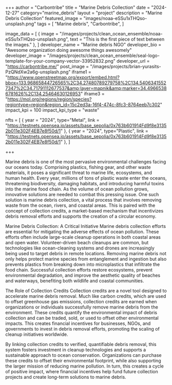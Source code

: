 +++
author = "Carbontribe"
title = "Marine Debris Collection"
date = "2024-12-27"
category="marine_debris"
layout = "project"
description = "Marine Debris Collection"
featured_image = "images/noaa-eSSu1xTHQso-unsplash.png"
tags = [
    "Marine debris",
    "Carbontribe",
]

image_data = [
  { image = "/images/projects/clean_ocean_ensemble/noaa-eSSu1xTHQso-unsplash.png", text = "This is the first piece of text between the images." },
]
developer_name = "Marine debris NGO"
developer_bio = "Awesome organization doing awesome things awesomely"
developer_image = "/images/projects/clean_ocean_ensemble/seal-logo-template-for-your-company-vector-33952832.png"
developer_url = "https://carbontribe.me/"
post_image = "/images/projects/brian-yurasits-PzQNdXw2a6g-unsplash.png"
iframe1 = "https://www.openstreetmap.org/export/embed.html?bbox=133.96865844726565%2C34.27480789279758%2C134.54063415527347%2C34.71791112677537&amp;layer=mapnik&amp;marker=34.49665386781626%2C134.25464630126953"
iframe3 = "https://mol.org/regions/region/species?regiontype=region&region_id=15c2ed3a-16f4-474c-8fc3-8764eeb7c302"
impact_kpi = 100
impact_kpi_type = "waste"

nfts = [
  { year = "2024", type="Metal", link = "https://testnets.opensea.io/assets/base_sepolia/0x763b601914Fd9f8e31352b011e302F4EB7e8f50d/1" },
  { year = "2024", type="Plastic", link = "https://testnets.opensea.io/assets/base_sepolia/0x763b601914Fd9f8e31352b011e302F4EB7e8f50d/1" },
]

+++

Marine debris is one of the most pervasive environmental challenges facing our oceans today. Comprising plastics, fishing gear, and other waste materials, it poses a significant threat to marine life, ecosystems, and human health. Every year, millions of tons of plastic waste enter the oceans, threatening biodiversity, damaging habitats, and introducing harmful toxins into the marine food chain. As the volume of ocean pollution grows, innovative solutions are needed to combat this pressing issue. One such solution is marine debris collection, a vital process that involves removing waste from the ocean, rivers, and coastal areas. This is paired with the concept of collection credits, a market-based mechanism that incentivizes debris removal efforts and supports the creation of a circular economy.

Marine Debris Collection: A Critical Initiative
Marine debris collection efforts are essential for mitigating the adverse effects of ocean pollution. These efforts often include large-scale cleanup operations in both coastal areas and open water. Volunteer-driven beach cleanups are common, but technologies like ocean-cleaning systems and drones are increasingly being used to target debris in remote locations. Removing marine debris not only helps protect marine species from entanglement and ingestion but also prevents plastics from breaking down into microplastics that infiltrate the food chain. Successful collection efforts restore ecosystems, prevent environmental degradation, and improve the aesthetic quality of beaches and waterways, benefiting both wildlife and coastal communities.

The Role of Collection Credits
Collection credits are a novel tool designed to accelerate marine debris removal. Much like carbon credits, which are used to offset greenhouse gas emissions, collection credits are earned when organizations or individuals successfully remove marine debris from the environment. These credits quantify the environmental impact of debris collection and can be traded, sold, or used to offset other environmental impacts. This creates financial incentives for businesses, NGOs, and governments to invest in debris removal efforts, promoting the scaling of cleanup initiatives worldwide.

By linking collection credits to verified, quantifiable debris removal, this system fosters investment in cleanup technologies and supports a sustainable approach to ocean conservation. Organizations can purchase these credits to offset their environmental footprint, while also supporting the larger mission of reducing marine pollution. In turn, this creates a cycle of positive impact, where financial incentives help fund future collection projects and create long-term solutions to marine debris.